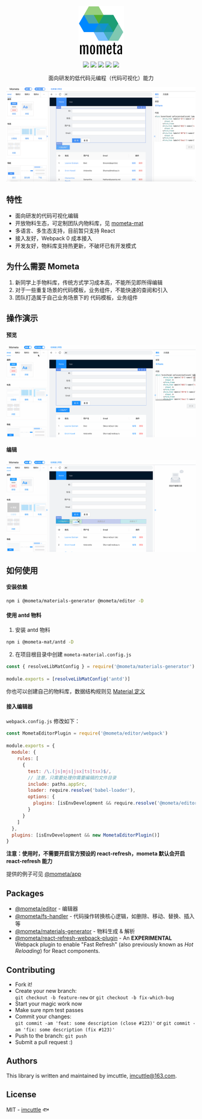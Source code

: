 <p align="center">
  <img src="./images/logo.png" />
</p>
<p align="center">
  <a href="https://travis-ci.org/imcuttle/mometa"><img src="https://img.shields.io/travis/imcuttle/mometa/master.svg?style=flat-square" /></a>
  <a href="https://codecov.io/github/imcuttle/mometa?branch=master"><img src="https://img.shields.io/codecov/c/github/imcuttle/mometa.svg?style=flat-square" /></a>
  <a href="https://prettier.io/"><img src="https://img.shields.io/badge/code_style-prettier-ff69b4.svg?style=flat-square" /></a>
  <a href="https://lernajs.io/"><img src="https://img.shields.io/badge/maintained%20with-lerna-cc00ff.svg?style=flat-square" /></a>
  <a href="https://conventionalcommits.org"><img src="https://img.shields.io/badge/Conventional%20Commits-1.0.0-yellow.svg?style=flat-square" /></a>
</p>
<p align="center">面向研发的低代码元编程（代码可视化）能力</p>

<p align="center">
  <img src="./images/snapshot.png" />
</p>

## 特性

- 面向研发的代码可视化编辑
- 开放物料生态，可定制团队内物料库，见 [mometa-mat](https://github.com/imcuttle/mometa-mat)
- 多语言、多生态支持，目前暂只支持 React
- 接入友好，Webpack 0 成本接入
- 开发友好，物料库支持热更新，不破坏已有开发模式

## 为什么需要 Mometa

1.  新同学上手物料库，传统方式学习成本高，不能所见即所得编辑
2.  对于一些重复场景的代码模板，业务组件，不能快速的查阅和引入
3.  团队打造属于自己业务场景下的 代码模板，业务组件

## 操作演示

#### 预览

<p align="center">
  <img src="./images/mometa-preview.gif" />
</p>

#### 编辑

<p align="center">
  <img src="./images/mometa-edit.gif" />
</p>

## 如何使用

#### 安装依赖

```bash
npm i @mometa/materials-generator @mometa/editor -D
```

#### 使用 antd 物料

1.  安装 antd 物料

```bash
npm i @mometa-mat/antd -D
```

2.  在项目根目录中创建 `mometa-material.config.js`

```jsx
const { resolveLibMatConfig } = require('@mometa/materials-generator')

module.exports = [resolveLibMatConfig('antd')]
```

你也可以创建自己的物料库，数据结构规则见 [Material 定义](./packages/materials-generator/src/types.ts)

#### 接入编辑器

`webpack.config.js` 修改如下：

```js
const MometaEditorPlugin = require('@mometa/editor/webpack')

module.exports = {
  module: {
    rules: [
      {
        test: /\.(js|mjs|jsx|ts|tsx)$/,
        // 注意，只需要处理你需要编辑的文件目录
        include: paths.appSrc,
        loader: require.resolve('babel-loader'),
        options: {
          plugins: [isEnvDevelopment && require.resolve('@mometa/editor/babel/plugin-react-runtime')]
        }
      }
    ]
  },
  plugins: [isEnvDevelopment && new MometaEditorPlugin()]
}
```

**注意：使用时，不需要开启官方预设的 react-refresh，mometa 默认会开启 react-refresh 能力**

提供的例子可见 [@mometa/app](./packages/app)

## Packages

- [@mometa/editor](packages/editor) - 编辑器
- [@mometa/fs-handler](packages/fs-handler) - 代码操作转换核心逻辑，如删除、移动、替换、插入等
- [@mometa/materials-generator](packages/materials-generator) - 物料生成 & 解析
- [@mometa/react-refresh-webpack-plugin](packages/react-refresh-webpack-plugin) - An **EXPERIMENTAL** Webpack plugin to enable "Fast Refresh" (also previously known as _Hot Reloading_) for React components.

## Contributing

- Fork it!
- Create your new branch:\
  `git checkout -b feature-new` or `git checkout -b fix-which-bug`
- Start your magic work now
- Make sure npm test passes
- Commit your changes:\
  `git commit -am 'feat: some description (close #123)'` or `git commit -am 'fix: some description (fix #123)'`
- Push to the branch: `git push`
- Submit a pull request :)

## Authors

This library is written and maintained by imcuttle, <a href="mailto:imcuttle@163.com">imcuttle@163.com</a>.

## License

MIT - [imcuttle](https://github.com/imcuttle) 🐟
